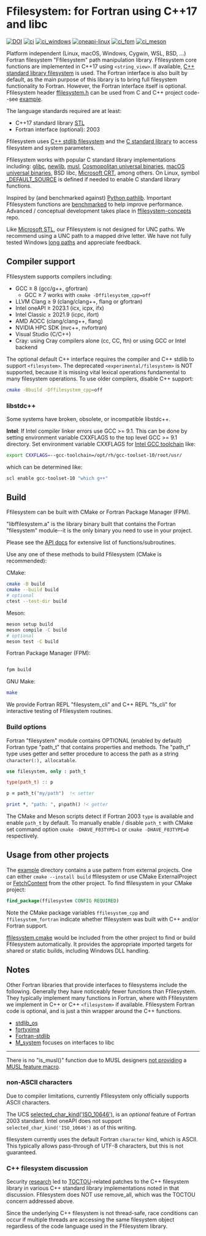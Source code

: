 # Ffilesystem: for Fortran using C++17 and libc

[![DOI](https://zenodo.org/badge/433875623.svg)](https://zenodo.org/badge/latestdoi/433875623)
[![ci](https://github.com/scivision/fortran-filesystem/actions/workflows/ci.yml/badge.svg)](https://github.com/scivision/fortran-filesystem/actions/workflows/ci.yml)
[![ci_windows](https://github.com/scivision/fortran-filesystem/actions/workflows/ci_windows.yml/badge.svg)](https://github.com/scivision/fortran-filesystem/actions/workflows/ci_windows.yml)
[![oneapi-linux](https://github.com/scivision/fortran-filesystem/actions/workflows/oneapi-linux.yml/badge.svg)](https://github.com/scivision/fortran-filesystem/actions/workflows/oneapi-linux.yml)
[![ci_fpm](https://github.com/scivision/fortran-filesystem/actions/workflows/ci_fpm.yml/badge.svg)](https://github.com/scivision/fortran-filesystem/actions/workflows/ci_fpm.yml)
[![ci_meson](https://github.com/scivision/fortran-filesystem/actions/workflows/ci_meson.yml/badge.svg)](https://github.com/scivision/fortran-filesystem/actions/workflows/ci_meson.yml)

Platform independent (Linux, macOS, Windows, Cygwin, WSL, BSD, ...) Fortran filesystem "Ffilesystem" path manipulation library.
Ffilesystem core functions are implemented in C++17 using `<string_view>`.
If available, [C++ standard library filesystem](https://en.cppreference.com/w/cpp/filesystem) is used.
The Fortran interface is also built by default, as the main purpose of this library is to bring full filesystem functionality to Fortran.
However, the Fortran interface itself is optional.
Ffilesystem header
[ffilesystem.h](./include/ffilesystem.h)
can be used from C and C++ project code--see
[example](./example).

The language standards required are at least:

* C++17 standard library [STL](./Readme_libstdc++.md)
* Fortran interface (optional): 2003

Ffilesystem uses
[C++ stdlib filesystem](https://en.cppreference.com/w/cpp/filesystem)
and the
[C standard library](https://en.wikipedia.org/wiki/C_standard_library) to access filesystem and system parameters.

Ffilesystem works with popular C standard library implementations including:
[glibc](https://sourceware.org/glibc/),
[newlib](https://sourceware.org/newlib/),
[musl](https://musl.libc.org/),
[Cosmopolitan universal binaries](./Readme_cosmopolitan.md),
[macOS universal binaries](./Readme_macos.md),
BSD libc,
[Microsoft CRT](https://en.wikipedia.org/wiki/Microsoft_Windows_library_files#CRT),
among others.
On Linux, symbol
[_DEFAULT_SOURCE](https://man7.org/linux/man-pages/man7/feature_test_macros.7.html)
is defined if needed to enable C standard library functions.

Inspired by (and benchmarked against)
[Python pathlib](https://docs.python.org/3/library/pathlib.html).
Important Ffilesystem functions are [benchmarked](./test/bench/bench.md) to help improve performance.
Advanced / conceptual development takes place in [ffilesystem-concepts](https://github.com/scivision/ffilesystem-concepts) repo.

Like
[Microsoft STL](https://github.com/microsoft/STL/issues/2256),
our Ffilesystem is not designed for UNC paths.
We recommend using a UNC path to a mapped drive letter.
We have not fully tested Windows
[long paths](https://github.com/microsoft/STL/issues/1921)
and appreciate feedback.

## Compiler support

Ffilesystem supports compilers including:

* GCC &ge; 8 (gcc/g++, gfortran)
    * GCC &ge; 7 works with `cmake -Dffilesystem_cpp=off`
* LLVM Clang &ge; 9 (clang/clang++, flang or gfortran)
* Intel oneAPI &ge; 2023.1 (icx, icpx, ifx)
* Intel Classic &ge; 2021.9 (icpc, ifort)
* AMD AOCC (clang/clang++, flang)
* NVIDIA HPC SDK (nvc++, nvfortran)
* Visual Studio (C/C++)
* Cray: using Cray compilers alone (cc, CC, ftn) or using GCC or Intel backend

The optional default C++ interface requires the compiler and C++ stdlib to support `<filesystem>`.
The deprecated `<experimental/filesystem>` is NOT supported, because it is missing vital lexical operations fundamental to many filesystem operations.
To use older compilers, disable C++ support:

```sh
cmake -Bbuild -Dffilesystem_cpp=off
```

### libstdc++

Some systems have broken, obsolete, or incompatible libstdc++.

**Intel**: If Intel compiler linker errors use GCC >= 9.1.
This can be done by setting environment variable CXXFLAGS to the top level GCC >= 9.1 directory.
Set environment variable CXXFLAGS for
[Intel GCC toolchain](https://www.intel.com/content/www/us/en/develop/documentation/oneapi-dpcpp-cpp-compiler-dev-guide-and-reference/top/compiler-reference/compiler-options/compiler-option-details/compatibility-options/gcc-toolchain.html)
like:

```sh
export CXXFLAGS=--gcc-toolchain=/opt/rh/gcc-toolset-10/root/usr/
```

which can be determined like:

```sh
scl enable gcc-toolset-10 "which g++"
```

## Build

Ffilesystem can be built with CMake or Fortran Package Manager (FPM).

"libffilesystem.a" is the library binary built that contains the Fortran "filesystem" module--it is the only binary you need to use in your project.

Please see the [API docs](./API.md) for extensive list of functions/subroutines.

Use any one of these methods to build Ffilesystem (CMake is recommended):

CMake:

```sh
cmake -B build
cmake --build build
# optional
ctest --test-dir build
```

Meson:

```sh
meson setup build
meson compile -C build
# optional
meson test -C build
```

Fortran Package Manager (FPM):

```sh

fpm build
```

GNU Make:

```sh
make
```

We provide Fortran REPL "filesystem_cli" and C++ REPL "fs_cli" for interactive testing of Ffilesystem routines.

### Build options

Fortran "filesystem" module contains OPTIONAL (enabled by default) Fortran type "path_t" that contains properties and methods.
The "path_t" type uses getter and setter procedure to access the path as a string `character(:), allocatable`.

```fortran
use filesystem, only : path_t

type(path_t) :: p

p = path_t("my/path")  !< setter

print *, "path: ", p%path() !< getter
```

The CMake and Meson scripts detect if Fortran 2003 `type` is available and enable `path_t` by default.
To manually enable / disable `path_t` with CMake set command option `cmake -DHAVE_F03TYPE=1` or `cmake -DHAVE_F03TYPE=0` respectively.

## Usage from other projects

The [example](./example) directory contains a use pattern from external projects.
One can either `cmake --install build` ffilesystem or use CMake ExternalProject or
[FetchContent](https://gist.github.com/scivision/245a1f32498d15a87a507051857327d9)
from the other project.
To find ffilesystem in your CMake project:

```cmake
find_package(ffilesystem CONFIG REQUIRED)
```

Note the CMake package variables `ffilesystem_cpp` and `ffilesystem_fortran` indicate whether ffilesystem was built with C++ and/or Fortran support.

[ffilesystem.cmake](./cmake/ffilesystem.cmake) would be included from the other project to find or build Ffilesystem automatically.
It provides the appropriate imported targets for shared or static builds, including Windows DLL handling.

## Notes

Other Fortran libraries that provide interfaces to filesystems include the following.
Generally they have noticeably fewer functions than Ffilesystem.
They typically implement many functions in Fortran, where with Ffilesystem we implement in C++ or C++ `<filesystem>` if available.
Ffilesystem Fortran code is optional, and is just a thin wrapper around the C++ functions.

* [stdlib_os](https://github.com/MarDiehl/stdlib_os)
* [fortyxima](https://bitbucket.org/aradi/fortyxima/src/develop/)
* [Fortran-stdlib](https://github.com/fortran-lang/stdlib/issues/201)
* [M_system](https://github.com/urbanjost/M_system) focuses on interfaces to libc

---

There is no "is_musl()" function due to MUSL designers
[not providing](https://stackoverflow.com/questions/58177815/how-to-actually-detect-musl-libc)
a
[MUSL feature macro](https://wiki.musl-libc.org/faq.html).


### non-ASCII characters

Due to compiler limitations, currently Ffilesystem only officially supports ASCII characters.

The UCS
[selected_char_kind('ISO_10646')](https://gcc.gnu.org/onlinedocs/gfortran/SELECTED_005fCHAR_005fKIND.html),
is an *optional* feature of Fortran 2003 standard.
Intel oneAPI does not support `selected_char_kind('ISO_10646')` as of this writing.

filesystem currently uses the default Fortran `character` kind, which is ASCII.
This typically allows pass-through of UTF-8 characters, but this is not guaranteed.

### C++ filesystem discussion

Security
[research](https://www.reddit.com/r/cpp/comments/151cnlc/a_safety_culture_and_c_we_need_to_talk_about/?rdt=62365)
led to
[TOCTOU](https://en.wikipedia.org/wiki/Time-of-check_to_time-of-use)-related
patches to the C++ filesystem library in various C++ standard library implementations noted in that discussion.
Ffilesystem does NOT use remove_all, which was the TOCTOU concern addressed above.

Since the underlying C++ filesystem is not thread-safe, race conditions can occur if multiple threads are accessing the same filesystem object regardless of the code language used in the Ffilesystem library.
